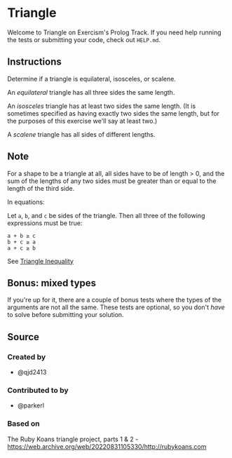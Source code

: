 # Triangle

Welcome to Triangle on Exercism's Prolog Track.
If you need help running the tests or submitting your code, check out `HELP.md`.

## Instructions

Determine if a triangle is equilateral, isosceles, or scalene.

An _equilateral_ triangle has all three sides the same length.

An _isosceles_ triangle has at least two sides the same length.
(It is sometimes specified as having exactly two sides the same length, but for the purposes of this exercise we'll say at least two.)

A _scalene_ triangle has all sides of different lengths.

## Note

For a shape to be a triangle at all, all sides have to be of length > 0, and the sum of the lengths of any two sides must be greater than or equal to the length of the third side.

In equations:

Let `a`, `b`, and `c` be sides of the triangle.
Then all three of the following expressions must be true:

```text
a + b ≥ c
b + c ≥ a
a + c ≥ b
```

See [Triangle Inequality][triangle-inequality]

[triangle-inequality]: https://en.wikipedia.org/wiki/Triangle_inequality

## Bonus: mixed types

If you're up for it, there are a couple of bonus tests where the types of the arguments are not all the same.
These tests are optional, so you don't _have_ to solve before submitting your solution.

## Source

### Created by

- @qjd2413

### Contributed to by

- @parkerl

### Based on

The Ruby Koans triangle project, parts 1 & 2 - https://web.archive.org/web/20220831105330/http://rubykoans.com